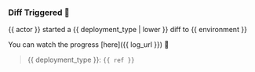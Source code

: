 ### Diff Triggered 🚀

{{ actor }} started a {{ deployment_type | lower }} diff to {{ environment }}

You can watch the progress [here]({{ log_url }}) 🔗

> {{ deployment_type }}: `{{ ref }}`
